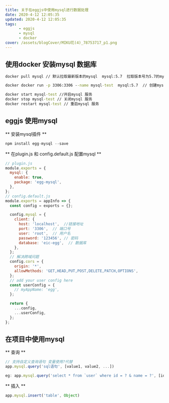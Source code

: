 ```yaml
---
title: 关于在eggjs中使用mysql进行数据处理
date: 2020-4-12 12:05:35
updated: 2020-4-12 12:05:35
tags:
      - eggjs
      - mysql
      - docker
cover: /assets/blogCover/MIKU花(4)_78753717_p1.png
---
```



## 使用docker 安装mysql 数据库

~~~cmd
docker pull mysql // 默认拉取最新版本的mysql  mysql:5.7  拉取版本号为5.7的mysql

docker docker run -p 3306:3306 --name mysql-test  mysql:5.7  // 创建mysql容器 并启动

docker start mysql-test //开启mysql 服务
docker stop mysql-test // 关闭mysql 服务
docker restart mysql-test // 重启mysql 服务
~~~

## eggjs 使用mysql

** 安装mysql插件 **

~~~js
npm install egg-mysql --save
~~~

** 在plugin.js 和 config.default.js 配置mysql **

~~~js
// plugin.js
module.exports = {
  mysql: {
    enable: true,
    package: 'egg-mysql',
  },
};
// config.default.js
module.exports = appInfo => {
  const config = exports = {};

  config.mysql = {
    client: {
      host: 'localhost',  //链接地址
      port: '3306',  // 端口号
      user: 'root',  // 用户名
      password: '123456', // 密码
      database: 'eic-egg',  // 数据库
    },
  };
  // 解决跨域问题
  config.cors = {
    origin: '*',
    allowMethods: 'GET,HEAD,PUT,POST,DELETE,PATCH,OPTIONS',
  };
  // add your user config here
  const userConfig = {
    // myAppName: 'egg',
  };

  return {
    ...config,
    ...userConfig,
  };
};
~~~
## 在项目中使用mysql

** 查询 **
~~~js
// 支持自定义查询语句 变量使用?代替
app.mysql.query('sql语句', [value1, value2, ...])

eg: app.mysql.query('select * from `user` where id = ? & name = ?', [id, name])
~~~
** 插入 **

~~~js
app.mysql.insert('table', Object)
~~~
